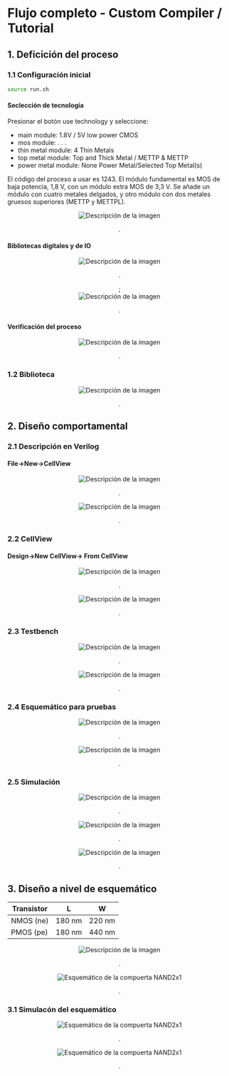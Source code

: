 # Flujo completo - Custom Compiler / Tutorial

## 1. Deficición del proceso

### 1.1 Configuración inicial

~~~bash
source run.sh
~~~

####  Seclección de tecnología

Presionar el botón use technology y seleccione:

- main module: 1.8V / 5V low power CMOS
- mos module: . . .
- thin metal module: 4 Thin Metals
- top metal module: Top and Thick Metal / METTP & METTP 
- power metal module: None Power Metal/Selected Top Metal(s) 

El código del proceso a usar es 1243. El módulo fundamental es MOS de baja potencia, 1,8 V, con un módulo extra MOS de 3,3 V. Se añade un módulo con cuatro metales delgados, y otro módulo con dos metales gruesos superiores (METTP y METTPL).

<div style="text-align: center;">
  <img src="img/conf_inicial.png" alt="Descripción de la imagen" />
  <p>.</p>
</div>

#### Bibliotecas digitales y de IO


<div style="text-align: center;">
  <img src="img/conf_bibliotecas_io.png" alt="Descripción de la imagen" />
  <p>.</p>;
</div>

<div style="text-align: center;">
  <img src="img/success.png" alt="Descripción de la imagen" />
  <p>.</p>
</div>



#### Verificación del proceso

<div style="text-align: center;">
  <img src="img/conf_verificacion.png" alt="Descripción de la imagen" />
  <p>.</p>
</div>

### 1.2 Biblioteca


<div style="text-align: center;">
  <img src="img/conf_biblioteca.png" alt="Descripción de la imagen" />
  <p>.</p>
</div>

## 2. Diseño comportamental

### 2.1 Descripción en Verilog

#### File->New->CellView

<div style="text-align: center;">
  <img src="img/conf_biblioteca.png" alt="Descripción de la imagen" />
  <p>.</p>
</div>

<div style="text-align: center;">
  <img src="img/comp_verilog_code.png" alt="Descripción de la imagen" />
  <p>.</p>
</div>

### 2.2 CellView

#### Design->New CellView-> From CellView

<div style="text-align: center;">
  <img src="img/comp_generate_cellView.png" alt="Descripción de la imagen" />
  <p>.</p>
</div>

<div style="text-align: center;">
  <img src="img/comp_NAND2X1.png" alt="Descripción de la imagen" />
  <p>.</p>
</div>

### 2.3 Testbench

<div style="text-align: center;">
  <img src="img/comp_testbench.png" alt="Descripción de la imagen" />
  <p>.</p>
</div>


<div style="text-align: center;">
  <img src="img/comp_testbench_symbol.png" alt="Descripción de la imagen" />
  <p>.</p>
</div>

### 2.4 Esquemático para pruebas

<div style="text-align: center;">
  <img src="img/comp_testbench.png" alt="Descripción de la imagen" />
  <p>.</p>
</div>


<div style="text-align: center;">
  <img src="img/sch_stimlus.png" alt="Descripción de la imagen" />
  <p>.</p>
</div>

### 2.5 Simulación 

<div style="text-align: center;">
  <img src="img/sim_primewave.png" alt="Descripción de la imagen" />
  <p>.</p>
</div>

<div style="text-align: center;">
  <img src="img/sim_state.png" alt="Descripción de la imagen" />
  <p>.</p>
</div>


<div style="text-align: center;">
  <img src="img/sim_waveviewer.png" alt="Descripción de la imagen" />
  <p>.</p>
</div>

## 3. Diseño a nivel de esquemático

| Transistor | L       | W        |
|------------|---------|----------|
| NMOS (ne)  | 180 nm  | 220 nm   |
| PMOS (pe)  | 180 nm  | 440 nm   |


<div style="text-align: center;">
  <img src="img/esq_ne.png" alt="Descripción de la imagen" />
  <p>.</p>
</div>

<div style="text-align: center;">
  <img src="img/NAND_schematic.png" alt="Esquemático de la compuerta NAND2x1" />
  <p>.</p>
</div>

### 3.1 Simulacón del esquemático



<div style="text-align: center;">
  <img src="img/NAND_schematic_mixta.png" alt="Esquemático de la compuerta NAND2x1" />
  <p>.</p>
</div>


<div style="text-align: center;">
  <img src="img/NAND_salida_analog.png" alt="Esquemático de la compuerta NAND2x1" />
  <p>.</p>
</div>
